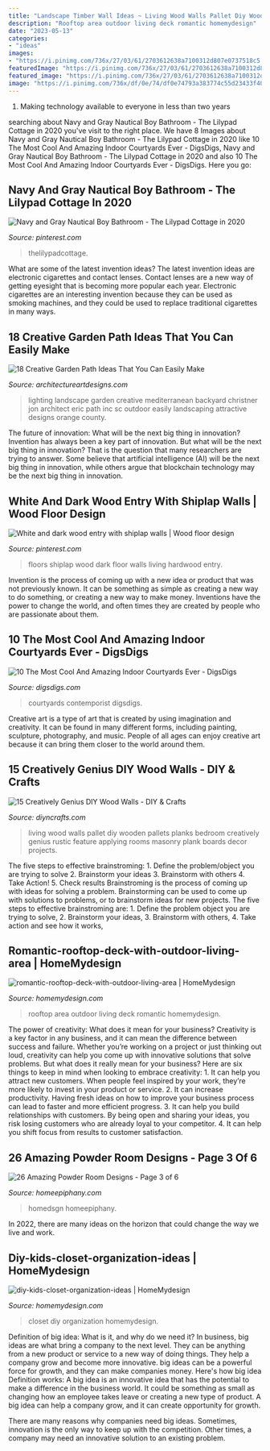 ```yaml
---
title: "Landscape Timber Wall Ideas ~ Living Wood Walls Pallet Diy Wooden Pallets Planks Bedroom Creatively Genius Rustic Feature Applying Rooms Masonry Plank Boards Decor Projects"
description: "Rooftop area outdoor living deck romantic homemydesign"
date: "2023-05-13"
categories:
- "ideas"
images:
- "https://i.pinimg.com/736x/27/03/61/2703612638a7100312d807e0737518c5.jpg"
featuredImage: "https://i.pinimg.com/736x/27/03/61/2703612638a7100312d807e0737518c5.jpg"
featured_image: "https://i.pinimg.com/736x/27/03/61/2703612638a7100312d807e0737518c5.jpg"
image: "https://i.pinimg.com/736x/df/0e/74/df0e74793a383774c55d23433f403323.jpg"
---
```



1. Making technology available to everyone in less than two years 

	

		
searching about Navy and Gray Nautical Boy Bathroom - The Lilypad Cottage in 2020 you've visit to the right place. We have 8 Images about Navy and Gray Nautical Boy Bathroom - The Lilypad Cottage in 2020 like 10 The Most Cool And Amazing Indoor Courtyards Ever - DigsDigs, Navy and Gray Nautical Boy Bathroom - The Lilypad Cottage in 2020 and also 10 The Most Cool And Amazing Indoor Courtyards Ever - DigsDigs. Here you go:
		
    
## Navy And Gray Nautical Boy Bathroom - The Lilypad Cottage In 2020

<img loading=lazy src="https://i.pinimg.com/736x/27/03/61/2703612638a7100312d807e0737518c5.jpg" onerror="this.onerror=null;this.src='https://tse2.mm.bing.net/th?id=OIP.P8SWCfbDbAW8BbbwR3UAHAHaKx&amp;pid=15.1';" alt="Navy and Gray Nautical Boy Bathroom - The Lilypad Cottage in 2020">

_Source: pinterest.com_

>thelilypadcottage. 

	

What are some of the latest invention ideas?
The latest invention ideas are electronic cigarettes and contact lenses. Contact lenses are a new way of getting eyesight that is becoming more popular each year. Electronic cigarettes are an interesting invention because they can be used as smoking machines, and they could be used to replace traditional cigarettes in many ways.

    
## 18 Creative Garden Path Ideas That You Can Easily Make

<img loading=lazy src="https://www.architectureartdesigns.com/wp-content/uploads/2016/05/9-26.jpg" onerror="this.onerror=null;this.src='https://tse4.mm.bing.net/th?id=OIP.MFke7b42YRFNhggaQ_qh1QAAAA&amp;pid=15.1';" alt="18 Creative Garden Path Ideas That You Can Easily Make">

_Source: architectureartdesigns.com_

>lighting landscape garden creative mediterranean backyard christner jon architect eric path inc sc outdoor easily landscaping attractive designs orange county. 

	

The future of innovation: What will be the next big thing in innovation?
Invention has always been a key part of innovation. But what will be the next big thing in innovation? That is the question that many researchers are trying to answer. Some believe that artificial intelligence (AI) will be the next big thing in innovation, while others argue that blockchain technology may be the next big thing in innovation.

    
## White And Dark Wood Entry With Shiplap Walls | Wood Floor Design

<img loading=lazy src="https://i.pinimg.com/736x/df/0e/74/df0e74793a383774c55d23433f403323.jpg" onerror="this.onerror=null;this.src='https://tse4.mm.bing.net/th?id=OIP.Mm2ITp5ZuwF9UADW1rfKhwHaJ8&amp;pid=15.1';" alt="White and dark wood entry with shiplap walls | Wood floor design">

_Source: pinterest.com_

>floors shiplap wood dark floor walls living hardwood entry. 

	

Invention is the process of coming up with a new idea or product that was not previously known. It can be something as simple as creating a new way to do something, or creating a new way to make money. Inventions have the power to change the world, and often times they are created by people who are passionate about them.

    
## 10 The Most Cool And Amazing Indoor Courtyards Ever - DigsDigs

<img loading=lazy src="https://www.digsdigs.com/photos/10-the-most-cool-and-amazing-indoor-courtyards-ever5.jpg" onerror="this.onerror=null;this.src='https://tse1.mm.bing.net/th?id=OIP.wyoVBaQL7ApUvk89kGThmQHaLC&amp;pid=15.1';" alt="10 The Most Cool And Amazing Indoor Courtyards Ever - DigsDigs">

_Source: digsdigs.com_

>courtyards contemporist digsdigs. 

	

Creative art is a type of art that is created by using imagination and creativity. It can be found in many different forms, including painting, sculpture, photography, and music. People of all ages can enjoy creative art because it can bring them closer to the world around them.

    
## 15 Creatively Genius DIY Wood Walls - DIY &amp; Crafts

<img loading=lazy src="http://www.diyncrafts.com/wp-content/uploads/2014/08/1-pallet-living-room-wall.jpg" onerror="this.onerror=null;this.src='https://tse4.mm.bing.net/th?id=OIP.FjJDDQQShMa5KP8RuWj1TgHaKW&amp;pid=15.1';" alt="15 Creatively Genius DIY Wood Walls - DIY &amp; Crafts">

_Source: diyncrafts.com_

>living wood walls pallet diy wooden pallets planks bedroom creatively genius rustic feature applying rooms masonry plank boards decor projects. 

	

The five steps to effective brainstroming: 1. Define the problem/object you are trying to solve 2. Brainstorm your ideas 3. Brainstorm with others 4. Take Action! 5. Check results
Brainstroming is the process of coming up with ideas for solving a problem. Brainstorming can be used to come up with solutions to problems, or to brainstorm ideas for new projects. The five steps to effective brainstroming are: 1. Define the problem object you are trying to solve, 2. Brainstorm your ideas, 3. Brainstorm with others, 4. Take action and see how it works, 
    
## Romantic-rooftop-deck-with-outdoor-living-area | HomeMydesign

<img loading=lazy src="https://homemydesign.com/wp-content/uploads/2018/04/romantic-rooftop-deck-with-outdoor-living-area.jpg" onerror="this.onerror=null;this.src='https://tse2.mm.bing.net/th?id=OIP.AoNeN6LcrYAfmPKcRtdHXQHaLG&amp;pid=15.1';" alt="romantic-rooftop-deck-with-outdoor-living-area | HomeMydesign">

_Source: homemydesign.com_

>rooftop area outdoor living deck romantic homemydesign. 

	

The power of creativity: What does it mean for your business?
Creativity is a key factor in any business, and it can mean the difference between success and failure. Whether you’re working on a project or just thinking out loud, creativity can help you come up with innovative solutions that solve problems. But what does it really mean for your business? Here are six things to keep in mind when looking to embrace creativity: 1. It can help you attract new customers. When people feel inspired by your work, they’re more likely to invest in your product or service. 2. It can increase productivity. Having fresh ideas on how to improve your business process can lead to faster and more efficient progress. 3. It can help you build relationships with customers. By being open and sharing your ideas, you risk losing customers who are already loyal to your competitor. 4. It can help you shift focus from results to customer satisfaction.

    
## 26 Amazing Powder Room Designs - Page 3 Of 6

<img loading=lazy src="https://homeepiphany.com/wp-content/uploads/2015/07/26-Amazing-Powder-Room-Designs-13.jpg" onerror="this.onerror=null;this.src='https://tse3.mm.bing.net/th?id=OIP.fha6qS7V6N0Jhhy62nsLmAHaLH&amp;pid=15.1';" alt="26 Amazing Powder Room Designs - Page 3 of 6">

_Source: homeepiphany.com_

>homedsgn homeepiphany. 

	

In 2022, there are many ideas on the horizon that could change the way we live and work.

    
## Diy-kids-closet-organization-ideas | HomeMydesign

<img loading=lazy src="https://homemydesign.com/wp-content/uploads/2015/12/diy-kids-closet-organization-ideas.jpg" onerror="this.onerror=null;this.src='https://tse4.mm.bing.net/th?id=OIP.yYpspr1RetT4Sd-WcwkpkAHaLH&amp;pid=15.1';" alt="diy-kids-closet-organization-ideas | HomeMydesign">

_Source: homemydesign.com_

>closet diy organization homemydesign. 

	

Definition of big idea: What is it, and why do we need it?
In business, big ideas are what bring a company to the next level. They can be anything from a new product or service to a new way of doing things. They help a company grow and become more innovative. big ideas can be a powerful force for growth, and they can make companies money.
Here's how big idea Definition works: 
A big idea is an innovative idea that has the potential to make a difference in the business world. It could be something as small as changing how an employee takes leave or creating a new type of product. A big idea can help a company grow, and it can create opportunity for growth. 

There are many reasons why companies need big ideas. Sometimes, innovation is the only way to keep up with the competition. Other times, a company may need an innovative solution to an existing problem.

